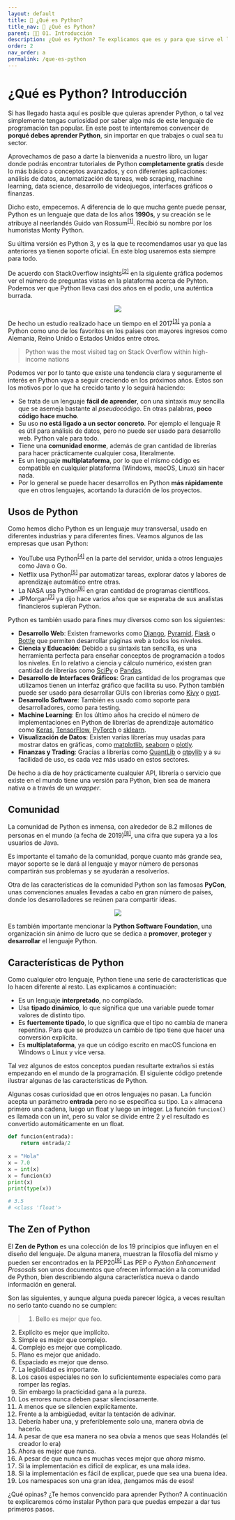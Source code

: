 ```yaml
---
layout: default
title: 📗 ¿Qué es Python?
title_nav: 📗 ¿Qué es Python?
parent: 🕺🏻 01. Introducción
description: ¿Qué es Python? Te explicamos que es y para que sirve el lenguaje de programación Python. También porque es tan usado y porque cada vez hay más gente que lo usa. Es un lenguaje de programación fácil de usar, multiplataforma y con una comunidad de desarrolladores enorme.
order: 2
nav_order: a
permalink: /que-es-python
---
```


# ¿Qué es Python? Introducción

Si has llegado hasta aquí es posible que quieras aprender Python, o tal vez simplemente tengas curiosidad por saber algo más de este lenguaje de programación tan popular. En este post te intentaremos convencer de **porqué debes aprender Python**, sin importar en que trabajes o cual sea tu sector.

Aprovechamos de paso a darte la bienvenida a nuestro libro, un lugar donde podrás encontrar tutoriales de Python **completamente gratis** desde lo más básico a conceptos avanzados, y con diferentes aplicaciones: análisis de datos, automatización de tareas, web scraping, machine learning, data science, desarrollo de videojuegos, interfaces gráficos o finanzas.

Dicho esto, empecemos. A diferencia de lo que mucha gente puede pensar, Python es un lenguaje que data de los años **1990s**, y su creación se le atribuye al neerlandés Guido van Rossum<sup><a href="https://es.wikipedia.org/wiki/Guido_van_Rossum" target="_blank" rel="noopener noreferrer">[1]</a></sup>. Recibió su nombre por los humoristas Monty Python.

Su última versión es Python 3, y es la que te recomendamos usar ya que las anteriores ya tienen soporte oficial. En este blog usaremos esta siempre para todo.

De acuerdo con StackOverflow insights<sup><a href="https://insights.stackoverflow.com/trends" target="_blank" rel="noopener noreferrer">[2]</a></sup> en la siguiente gráfica podemos ver el número de preguntas vistas en la plataforma acerca de Pyhton. Podemos ver que Python lleva casi dos años en el podio, una auténtica burrada.

<center><img src="https://github.com/ellibrodepython/blog/blob/main/img/python-evolution.png"></center>

De hecho un estudio realizado hace un tiempo en el 2017<sup><a href="https://stackoverflow.blog/2017/09/06/incredible-growth-python/" target="_blank" rel="noopener noreferrer">[3]</a></sup> ya ponía a Python como uno de los favoritos en los países con mayores ingresos como Alemania, Reino Unido o Estados Unidos entre otros.

> Python was the most visited tag on Stack Overflow within high-income nations

Podemos ver por lo tanto que existe una tendencia clara y seguramente el interés en Python vaya a seguir creciendo en los próximos años. Estos son los motivos por lo que ha crecido tanto y lo seguirá haciendo:
* Se trata de un lenguaje **fácil de aprender**, con una sintaxis muy sencilla que se asemeja bastante al *pseudocódigo*. En otras palabras, **poco código hace mucho**.
* Su uso **no está ligado a un sector concreto**. Por ejemplo el lenguaje R es útil para análisis de datos, pero no puede ser usado para desarrollo web. Python vale para todo.
* Tiene una **comunidad enorme**, además de gran cantidad de librerías para hacer prácticamente cualquier cosa, literalmente.
* Es un lenguaje **multiplataforma**, por lo que el mismo código es compatible en cualquier plataforma (Windows, macOS, Linux) sin hacer nada.
* Por lo general se puede hacer desarrollos en Python **más rápidamente** que en otros lenguajes, acortando la duración de los proyectos.

## Usos de Python
Como hemos dicho Python es un lenguaje muy transversal, usado en diferentes industrias y para diferentes fines. Veamos algunos de las empresas que usan Python:
* YouTube usa Python<sup><a href="http://highscalability.com/youtube-architecture" target="_blank" rel="noopener noreferrer">[4]</a></sup> en la parte del servidor, unida a otros lenguajes como Java o Go.
* Netflix usa Python<sup><a href="https://www.genbeta.com/desarrollo/netflix-explica-donde-como-utiliza-python-aprendizaje-automatico-automatizacion-pasando-seguridad" target="_blank" rel="noopener noreferrer">[5]</a></sup> par automatizar tareas, explorar datos y labores de aprendizaje automático entre otras.
* La NASA usa Python<sup><a href="https://code.nasa.gov/" target="_blank" rel="noopener noreferrer">[6]</a></sup> en gran cantidad de programas científicos.
* JPMorgan<sup><a href="https://www.enterprisetimes.co.uk/2018/10/10/jpmorgan-wants-its-financial-analysts-to-be-able-to-code/" target="_blank" rel="noopener noreferrer">[7]</a></sup> ya dijo hace varios años que se esperaba de sus analistas financieros supieran Python.

Python es también usado para fines muy diversos como son los siguientes:
* **Desarrollo Web**: Existen frameworks como [Django](http://www.djangoproject.com/ "Django"), [Pyramid](http://www.pylonsproject.org/ "Pyramid"), [Flask](http://flask.pocoo.org/ "Flask") o [Bottle](http://bottlepy.org/ "Bottle") que permiten desarrollar páginas web a todos los niveles.
* **Ciencia y Educación**: Debido a su sintaxis tan sencilla, es una herramienta perfecta para enseñar conceptos de programación a todos los niveles. En lo relativo a ciencia y cálculo numérico, existen gran cantidad de librerías como [SciPy](http://scipy.org/ "SciPy") o [Pandas](http://pandas.pydata.org/ "Pandas").
* **Desarrollo de Interfaces Gráficos**: Gran cantidad de los programas que utilizamos tienen un interfaz gráfico que facilita su uso. Python también puede ser usado para desarrollar GUIs con librerías como [Kivy](http://kivy.org/ "Kivy") o [pyqt](http://www.riverbankcomputing.co.uk/software/pyqt/intro "pyqt").
* **Desarrollo Software**: También es usado como soporte para desarrolladores, como para testing.
* **Machine Learning**: En los último años ha crecido el número de implementaciones en Python de librerías de aprendizaje automático como [Keras](https://keras.io/ "Keras"), [TensorFlow](https://www.tensorflow.org/ "TensorFlow"), [PyTorch](https://pytorch.org/ "PyTorch") o [sklearn](https://scikit-learn.org/ "sklearn").
* **Visualización de Datos**: Existen varias librerías muy usadas para mostrar datos en gráficas, como [matplotlib](https://matplotlib.org/ "matplotlib"), [seaborn](https://seaborn.pydata.org/ "seaborn") o [plotly](https://plot.ly/python/ "plotly").
* **Finanzas y Trading**: Gracias a librerías como [QuantLib](https://www.quantlib.org/ "QuantLib") o  [qtpylib](https://qtpylib.io/docs/latest/ "qtpylib") y a su facilidad de uso, es cada vez más usado en estos sectores.

De hecho a día de hoy prácticamente cualquier API, librería o servicio que existe en el mundo tiene una versión para Python, bien sea de manera nativa o a través de un *wrapper*.

## Comunidad

La comunidad de Python es inmensa, con alrededor de 8.2 millones de personas en el mundo (a fecha de 2019)<sup><a href="https://www.zdnet.com/article/programming-languages-python-developers-now-outnumber-java-ones/" target="_blank" rel="noopener noreferrer">[8]</a></sup>, una cifra que supera ya a los usuarios de Java.

Es importante el tamaño de la comunidad, porque cuanto más grande sea, mayor soporte se le dará al lenguaje y mayor número de personas compartirán sus problemas y se ayudarán a resolverlos.

Otra de las características de la comunidad Python son las famosas **PyCon**, unas convenciones anuales llevadas a cabo en gran número de países, donde los desarrolladores se reúnen para compartir ideas.

<center><img src="https://github.com/ellibrodepython/blog/blob/main/img/python-conf.png"></center>


Es también importante mencionar la **Python Software Foundation**, una organización sin ánimo de lucro que se dedica a **promover**, **proteger** y **desarrollar** el lenguaje Python.



## Características de Python

Como cualquier otro lenguaje, Python tiene una serie de características que lo hacen diferente al resto. Las explicamos a continuación:
* Es un lenguaje **interpretado**, no compilado.
* Usa **tipado dinámico**, lo que significa que una variable puede tomar valores de distinto tipo.
* Es **fuertemente tipado**, lo que significa que el tipo no cambia de manera repentina. Para que se produzca un cambio de tipo tiene que hacer una conversión explícita.
* Es **multiplataforma**, ya que un código escrito en macOS funciona en Windows o Linux y vice versa.

Tal vez algunos de estos conceptos puedan resultarte extraños si estás empezando en el mundo de la programación. El siguiente código pretende ilustrar algunas de las características de Python.

Algunas cosas curiosidad que en otros lenguajes no pasan. La función acepta un parámetro **entrada** pero no se especifica su tipo. La `x` almacena primero una cadena, luego un float y luego un integer. La función `funcion()` es llamada con un int, pero su valor se divide entre 2 y el resultado es convertido automáticamente en un float.
```python
def funcion(entrada):
    return entrada/2 
    
x = "Hola"
x = 7.0
x = int(x)
x = funcion(x)
print(x)
print(type(x))

# 3.5
# <class 'float'>
```

## The Zen of Python
El **Zen de Python** es una colección de los 19 principios que influyen en el diseño del lenguaje. De alguna manera, muestran la filosofía del mismo y pueden ser encontrados en la PEP20<sup><a href="https://www.python.org/dev/peps/pep-0020/" target="_blank" rel="noopener noreferrer">[9]</a></sup> Las PEP o *Python Enhancement Prososals* son unos documentos que ofrecen información a la comunidad de Python, bien describiendo alguna característica nueva o dando información en general.

Son las siguientes, y aunque alguna pueda parecer lógica, a veces resultan no serlo tanto cuando no se cumplen:

> 1. Bello es mejor que feo.
2. Explícito es mejor que implícito.
3. Simple es mejor que complejo.
4. Complejo es mejor que complicado.
5. Plano es mejor que anidado.
6. Espaciado es mejor que denso.
7. La legibilidad es importante.
8. Los casos especiales no son lo suficientemente especiales como para romper las reglas.
9. Sin embargo la practicidad gana a la pureza.
10. Los errores nunca deben pasar silenciosamente.
11. A menos que se silencien explícitamente.
12. Frente a la ambigüedad, evitar la tentación de adivinar.
13. Debería haber una, y preferiblemente solo una, manera obvia de hacerlo.
14. A pesar de que esa manera no sea obvia a menos que seas Holandés (el creador lo era)
15. Ahora es mejor que nunca.
16. A pesar de que nunca es muchas veces mejor que *ahora* mismo.
17. Si la implementación es difícil de explicar, es una mala idea.
18. Si la implementación es fácil de explicar, puede que sea una buena idea.
19. Los namespaces son una gran idea, ¡tengamos más de esos!

¿Qué opinas? ¿Te hemos convencido para aprender Python? A continuación te explicaremos cómo instalar Python para que puedas empezar a dar tus primeros pasos.